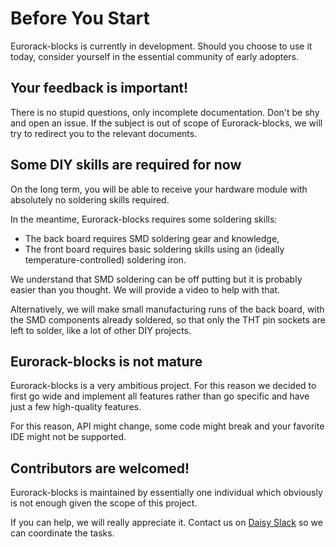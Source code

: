 # Before You Start

Eurorack-blocks is currently in development. Should you choose to use it today, consider
yourself in the essential community of early adopters.


## Your feedback is important!

There is no stupid questions, only incomplete documentation. Don't be shy and open an
issue. If the subject is out of scope of Eurorack-blocks, we will try to redirect you to the
relevant documents.


## Some DIY skills are required for now

On the long term, you will be able to receive your hardware module with absolutely no
soldering skills required.

In the meantime, Eurorack-blocks requires some soldering skills:
- The back board requires SMD soldering gear and knowledge,
- The front board requires basic soldering skills using an (ideally temperature-controlled) soldering iron.

We understand that SMD soldering can be off putting but it is probably easier than you
thought. We will provide a video to help with that.

Alternatively, we will make small manufacturing runs of the back board, with the SMD components
already soldered, so that only the THT pin sockets are left to solder, like a lot of other DIY projects.


## Eurorack-blocks is not mature

Eurorack-blocks is a very ambitious project. For this reason we decided to first go wide and
implement all features rather than go specific and have just a few high-quality features.

For this reason, API might change, some code might break and your favorite IDE might not
be supported.


## Contributors are welcomed!

Eurorack-blocks is maintained by essentially one individual which obviously is not enough
given the scope of this project.

If you can help, we will really appreciate it.
Contact us on [Daisy Slack](https://join.slack.com/t/es-daisy/shared_invite/zt-f9cfm1g4-DgdCok1h1Rj4fpX90~IOww)
so we can coordinate the tasks.
